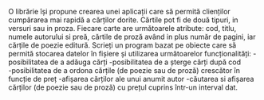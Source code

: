 O librărie își propune crearea unei aplicații care să permită clienților cumpărarea mai rapidă a cărților dorite.
Cărtile pot fi de două tipuri, in versuri sau in proza. Fiecare carte are următoarele atribute: cod, titlu, 
numele autorului si preă, cărtile de proză având in plus număr de pagini, iar cărțile de poezie editură. Scrieți
un program bazat pe obiecte care să permită stocarea datelor în fișiere și utilizarea următoarelor funcționalități:
-posibilitatea de a adăuga cărți 
-posibilitatea de a șterge cărți după cod	
-posibilitatea de a ordona cărțile (de poezie sau de proză) crescător în funcție de preț
-afișarea cărților ale unui anumit autor
-căutarea si afișarea cărților (de poezie sau de proză) cu prețul cuprins într-un interval dat.
